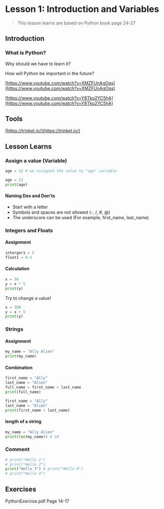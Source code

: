 ﻿# Lesson 1: Introduction and Variables

> This lesson learns are based on Python book page 24-27

## Introduction

### What is Python?
Why should we have to learn it?

How will Python be important in the future?

[https://www.youtube.com/watch?v=XMZFUnAgOqs](https://www.youtube.com/watch?v=XMZFUnAgOqs)

[https://www.youtube.com/watch?v=Y8Tko2YC5hA](https://www.youtube.com/watch?v=Y8Tko2YC5hA)

## Tools
[https://trinket.io/](https://trinket.io/)

## Lesson Learns

### Assign a value (Variable)
```python
age = 12 # we assigned the value to "age" variable
```
```python
age = 12
print(age)
```
#### Naming Dos and Don'ts
- Start with a letter
- Symbols and spaces are not allowed (-, /, #, @) 
- The underscore can be used (For example, first_name, last_name)
### Integers and Floats

#### Assignment
```python
interger1 = 5
float1 = 0.5
```
#### Calculation
```python
x = 50
y = x * 5
print(y)
```
Try to change a value!
```python
x = 100
y = x + 5
print(y)
```

### Strings

#### Assignment
```python
my_name = "Ally Alien"
print(my_name)
```

####  Combination
```python
first_name = "Ally"
last_name = "Alien"
full_name = first_name + last_name
print(full_name)
```
```python
first_name = "Ally"
last_name = "Alien"
print(first_name + last_name)
```
#### length of a string

```python
my_name = "Ally Alien"
print(len(my_name)) # 10
```

### Comment
```python
# print("Hello 1")
# print("Hello 2")
print("Hello 3") # print("Hello 6")
# print("Hello 4")
```

## Exercises
PythonExercise.pdf Page 14-17
